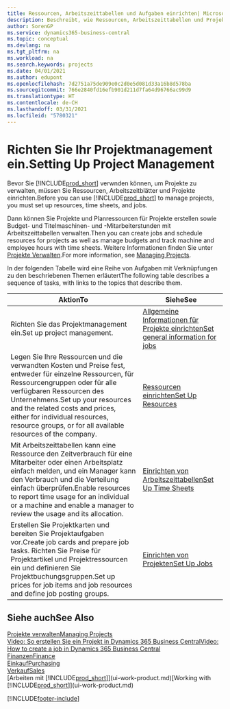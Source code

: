 ```yaml
---
title: Ressourcen, Arbeitszeittabellen und Aufgaben einrichten| Microsoft Docs
description: Beschreibt, wie Ressourcen, Arbeitszeittabellen und Projekte eingerichtet werden, um Projekte zu verwalten.
author: SorenGP
ms.service: dynamics365-business-central
ms.topic: conceptual
ms.devlang: na
ms.tgt_pltfrm: na
ms.workload: na
ms.search.keywords: projects
ms.date: 04/01/2021
ms.author: edupont
ms.openlocfilehash: 7d2751a75de909e0c2d0e5d081d33a16b8d578ba
ms.sourcegitcommit: 766e2840fd16efb901d211d7fa64d96766ac99d9
ms.translationtype: HT
ms.contentlocale: de-CH
ms.lasthandoff: 03/31/2021
ms.locfileid: "5780321"
---
```

# <a name="setting-up-project-management"></a><span data-ttu-id="5d080-103">Richten Sie Ihr Projektmanagement ein.</span><span class="sxs-lookup"><span data-stu-id="5d080-103">Setting Up Project Management</span></span>
<span data-ttu-id="5d080-104">Bevor Sie [!INCLUDE[prod_short](includes/prod_short.md)] verwnden können, um Projekte zu verwalten, müssen Sie Ressourcen, Arbeitszeitblätter und Projekte einrichten.</span><span class="sxs-lookup"><span data-stu-id="5d080-104">Before you can use [!INCLUDE[prod_short](includes/prod_short.md)] to manage projects, you must set up resources, time sheets, and jobs.</span></span>

<span data-ttu-id="5d080-105">Dann können Sie Projekte und Planressourcen für Projekte erstellen sowie Budget- und Titelmaschinen- und -Mitarbeiterstunden mit Arbeitszeittabellen verwalten.</span><span class="sxs-lookup"><span data-stu-id="5d080-105">Then you can create jobs and schedule resources for projects as well as manage budgets and track machine and employee hours with time sheets.</span></span> <span data-ttu-id="5d080-106">Weitere Informationen finden Sie unter [Projekte Verwalten](projects-manage-projects.md).</span><span class="sxs-lookup"><span data-stu-id="5d080-106">For more information, see [Managing Projects](projects-manage-projects.md).</span></span>  

<span data-ttu-id="5d080-107">In der folgenden Tabelle wird eine Reihe von Aufgaben mit Verknüpfungen zu den beschriebenen Themen erläutert</span><span class="sxs-lookup"><span data-stu-id="5d080-107">The following table describes a sequence of tasks, with links to the topics that describe them.</span></span>

| <span data-ttu-id="5d080-108">Aktion</span><span class="sxs-lookup"><span data-stu-id="5d080-108">To</span></span> | <span data-ttu-id="5d080-109">Siehe</span><span class="sxs-lookup"><span data-stu-id="5d080-109">See</span></span> |
| --- | --- |
| <span data-ttu-id="5d080-110">Richten Sie das Projektmanagement ein.</span><span class="sxs-lookup"><span data-stu-id="5d080-110">Set up project management.</span></span>|[<span data-ttu-id="5d080-111">Allgemeine Informationen für Projekte einrichten</span><span class="sxs-lookup"><span data-stu-id="5d080-111">Set general information for jobs</span></span>](projects-how-setup-jobs.md#to-set-general-information-for-jobs)|
| <span data-ttu-id="5d080-112">Legen Sie Ihre Ressourcen und die verwandten Kosten und Preise fest, entweder für einzelne Ressourcen, für Ressourcengruppen oder für alle verfügbaren Ressourcen des Unternehmens.</span><span class="sxs-lookup"><span data-stu-id="5d080-112">Set up your resources and the related costs and prices, either for individual resources, resource groups, or for all available resources of the company.</span></span> |[<span data-ttu-id="5d080-113">Ressourcen einrichten</span><span class="sxs-lookup"><span data-stu-id="5d080-113">Set Up Resources</span></span>](projects-how-setup-resources.md) |
| <span data-ttu-id="5d080-114">Mit Arbeitszeittabellen kann eine Ressource den Zeitverbrauch für eine Mitarbeiter oder einen Arbeitsplatz einfach melden, und ein Manager kann den Verbrauch und die Verteilung einfach überprüfen.</span><span class="sxs-lookup"><span data-stu-id="5d080-114">Enable resources to report time usage for an individual or a machine and enable a manager to review the usage and its allocation.</span></span> |[<span data-ttu-id="5d080-115">Einrichten von Arbeitszeittabellen</span><span class="sxs-lookup"><span data-stu-id="5d080-115">Set Up Time Sheets</span></span>](projects-how-setup-time-sheets.md) |
| <span data-ttu-id="5d080-116">Erstellen Sie Projektkarten und bereiten Sie Projektaufgaben vor.</span><span class="sxs-lookup"><span data-stu-id="5d080-116">Create job cards and prepare job tasks.</span></span> <span data-ttu-id="5d080-117">Richten Sie Preise für Projektartikel und Projektressourcen ein und definieren Sie Projektbuchungsgruppen.</span><span class="sxs-lookup"><span data-stu-id="5d080-117">Set up prices for job items and job resources and define job posting groups.</span></span> |[<span data-ttu-id="5d080-118">Einrichten von Projekten</span><span class="sxs-lookup"><span data-stu-id="5d080-118">Set Up Jobs</span></span>](projects-how-setup-jobs.md) |

## <a name="see-also"></a><span data-ttu-id="5d080-119">Siehe auch</span><span class="sxs-lookup"><span data-stu-id="5d080-119">See Also</span></span>

[<span data-ttu-id="5d080-120">Projekte verwalten</span><span class="sxs-lookup"><span data-stu-id="5d080-120">Managing Projects</span></span>](projects-manage-projects.md)  
[<span data-ttu-id="5d080-121">Video: So erstellen Sie ein Projekt in Dynamics 365 Business Central</span><span class="sxs-lookup"><span data-stu-id="5d080-121">Video: How to create a job in Dynamics 365 Business Central</span></span>](https://www.youtube.com/watch?v=VqaPWr7BWmw)  
[<span data-ttu-id="5d080-122">Finanzen</span><span class="sxs-lookup"><span data-stu-id="5d080-122">Finance</span></span>](finance.md)  
[<span data-ttu-id="5d080-123">Einkauf</span><span class="sxs-lookup"><span data-stu-id="5d080-123">Purchasing</span></span>](purchasing-manage-purchasing.md)  
[<span data-ttu-id="5d080-124">Verkauf</span><span class="sxs-lookup"><span data-stu-id="5d080-124">Sales</span></span>](sales-manage-sales.md)  
<span data-ttu-id="5d080-125">[Arbeiten mit [!INCLUDE[prod_short](includes/prod_short.md)]](ui-work-product.md)</span><span class="sxs-lookup"><span data-stu-id="5d080-125">[Working with [!INCLUDE[prod_short](includes/prod_short.md)]](ui-work-product.md)</span></span>  


[!INCLUDE[footer-include](includes/footer-banner.md)]